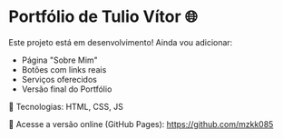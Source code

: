 # Portfólio de Tulio Vítor 🌐

Este projeto está em desenvolvimento! Ainda vou adicionar:

- Página "Sobre Mim"
- Botões com links reais
- Serviços oferecidos
- Versão final do Portfólio

📌 Tecnologias: HTML, CSS, JS

🔗 Acesse a versão online (GitHub Pages): https://github.com/mzkk085

